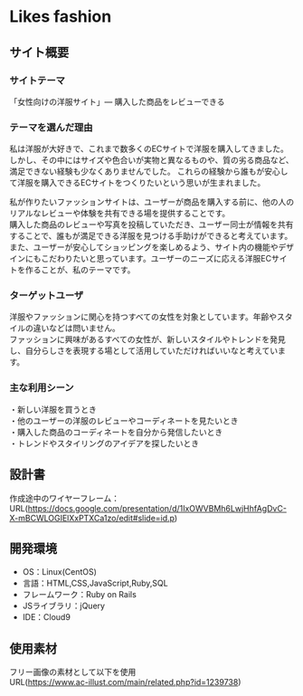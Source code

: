 # Likes fashion

## サイト概要
### サイトテーマ
「女性向けの洋服サイト」― 購入した商品をレビューできる

### テーマを選んだ理由
私は洋服が大好きで、これまで数多くのECサイトで洋服を購入してきました。しかし、その中にはサイズや色合いが実物と異なるものや、質の劣る商品など、満足できない経験も少なくありませんでした。
これらの経験から誰もが安心して洋服を購入できるECサイトをつくりたいという思いが生まれました。<br>

私が作りたいファッションサイトは、ユーザーが商品を購入する前に、他の人のリアルなレビューや体験を共有できる場を提供することです。<br>
購入した商品のレビューや写真を投稿していただき、ユーザー同士が情報を共有することで、誰もが満足できる洋服を見つける手助けができると考えています。<br>
また、ユーザーが安心してショッピングを楽しめるよう、サイト内の機能やデザインにもこだわりたいと思っています。ユーザーのニーズに応える洋服ECサイトを作ることが、私のテーマです。

### ターゲットユーザ
洋服やファッションに関心を持つすべての女性を対象としています。年齢やスタイルの違いなどは問いません。<br>
ファッションに興味があるすべての女性が、新しいスタイルやトレンドを発見し、自分らしさを表現する場として活用していただければいいなと考えています。

### 主な利用シーン
・新しい洋服を買うとき<br>
・他のユーザーの洋服のレビューやコーディネートを見たいとき<br>
・購入した商品のコーディネートを自分から発信したいとき<br>
・トレンドやスタイリングのアイデアを探したいとき

## 設計書
作成途中のワイヤーフレーム：URL(https://docs.google.com/presentation/d/1IxOWVBMh6LwjHhfAgDvC-X-mBCWLOGIElXxPTXCa1zo/edit#slide=id.p)


## 開発環境
- OS：Linux(CentOS)
- 言語：HTML,CSS,JavaScript,Ruby,SQL
- フレームワーク：Ruby on Rails
- JSライブラリ：jQuery
- IDE：Cloud9

## 使用素材
フリー画像の素材として以下を使用<br>
URL(https://www.ac-illust.com/main/related.php?id=1239738)

